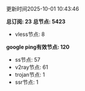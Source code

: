 更新时间2025-10-01 10:43:46

**总订阅: 23**
**总节点: 5423**
- vless节点: 8

**google ping有效节点: 120**
- ss节点: 57
- v2ray节点: 61
- trojan节点: 1
- ssr节点: 1
